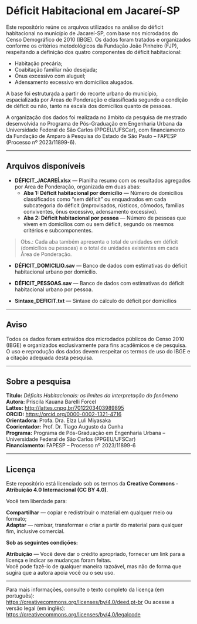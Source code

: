 # Déficit Habitacional em Jacareí-SP

Este repositório reúne os arquivos utilizados na análise do déficit habitacional no município de Jacareí-SP, com base nos microdados do Censo Demográfico de 2010 (IBGE). Os dados foram tratados e organizados conforme os critérios metodológicos da Fundação João Pinheiro (FJP), respeitando a definição dos quatro componentes do déficit habitacional:
- Habitação precária;  
- Coabitação familiar não desejada;  
- Ônus excessivo com aluguel;  
- Adensamento excessivo em domicílios alugados.

A base foi estruturada a partir do recorte urbano do município, espacializada por Áreas de Ponderação e classificada segundo a condição de déficit ou não, tanto na escala dos domicílios quanto de pessoas.

A organização dos dados foi realizada no âmbito da pesquisa de mestrado desenvolvida no Programa de Pós-Graduação em Engenharia Urbana da Universidade Federal de São Carlos (PPGEU/UFSCar), com financiamento da Fundação de Amparo à Pesquisa do Estado de São Paulo – FAPESP (Processo nº 2023/11899-6).

---

## Arquivos disponíveis

- **DÉFICIT_JACAREÍ.xlsx** — Planilha resumo com os resultados agregados por Área de Ponderação, organizada em duas abas:
  - **Aba 1: Déficit habitacional por domicílio** — Número de domicílios classificados como “sem déficit” ou enquadrados em cada subcategoria do déficit (improvisados, rústicos, cômodos, famílias conviventes, ônus excessivo, adensamento excessivo).
  - **Aba 2: Déficit habitacional por pessoa** — Número de pessoas que vivem em domicílios com ou sem déficit, segundo os mesmos critérios e subcomponentes.
 > Obs.: Cada aba também apresenta o total de unidades em déficit (domicílios ou pessoas) e o total de unidades existentes em cada Área de Ponderação.

- **DÉFICIT_DOMICILIO.sav** — Banco de dados com estimativas do déficit habitacional urbano por domicílio.  

- **DÉFICIT_PESSOAS.sav** — Banco de dados com estimativas do déficit habitacional urbano por pessoa.  

- **Sintaxe_DEFICIT.txt** — Sintaxe do cálculo do déficit por domicílios



---

## Aviso

Todos os dados foram extraídos dos microdados públicos do Censo 2010 (IBGE) e organizados exclusivamente para fins acadêmicos e de pesquisa. O uso e reprodução dos dados devem respeitar os termos de uso do IBGE e a citação adequada desta pesquisa.

---

## Sobre a pesquisa

**Título:** *Déficits Habitacionais: os limites da interpretação do fenômeno*  
**Autora:** Priscila Kauana Barelli Forcel  
**Lattes:** http://lattes.cnpq.br/7012203403989895  
**ORCID:** https://orcid.org/0000-0002-1321-4716  
**Orientadora:** Profa. Dra. Elza Luli Miyasaka  
**Coorientador:** Prof. Dr. Tiago Augusto da Cunha  
**Programa:** Programa de Pós-Graduação em Engenharia Urbana – Universidade Federal de São Carlos (PPGEU/UFSCar)  
**Financiamento:** FAPESP – Processo nº 2023/11899-6

---

## Licença

Este repositório está licenciado sob os termos da **Creative Commons - Atribuição 4.0 Internacional (CC BY 4.0)**.

Você tem liberdade para:

**Compartilhar** — copiar e redistribuir o material em qualquer meio ou formato;  
**Adaptar** — remixar, transformar e criar a partir do material para qualquer fim, inclusive comercial.

**Sob as seguintes condições:**

**Atribuição** — Você deve dar o crédito apropriado, fornecer um link para a licença e indicar se mudanças foram feitas.  
Você pode fazê-lo de qualquer maneira razoável, mas não de forma que sugira que a autora apoia você ou o seu uso.

---

Para mais informações, consulte o texto completo da licença (em português):  
https://creativecommons.org/licenses/by/4.0/deed.pt-br
Ou acesse a versão legal (em inglês):  
https://creativecommons.org/licenses/by/4.0/legalcode

